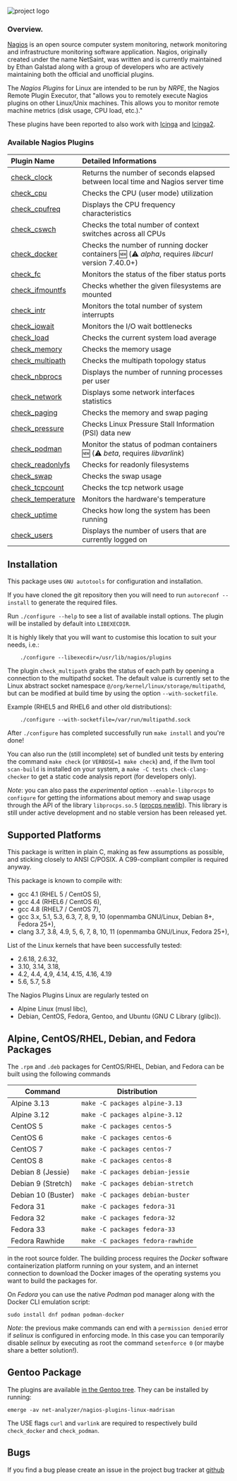 ![project logo](https://madrisan.files.wordpress.com/2015/11/nagios-plugins-linux-logo-256.png)

### Overview.

[Nagios](http://www.nagios.org/) is an open source computer system monitoring, network monitoring and infrastructure monitoring software application. Nagios, originally created under the name NetSaint, was written and is currently maintained by Ethan Galstad along with a group of developers who are actively maintaining both the official and unofficial plugins.

The _Nagios Plugins_ for Linux are intended to be run by _NRPE_, the Nagios Remote Plugin Executor, that "allows you to remotely execute Nagios plugins on other Linux/Unix machines. This allows you to monitor remote machine metrics (disk usage, CPU load, etc.)."

These plugins have been reported to also work with 
[Icinga](https://www.icinga.org/) and
[Icinga2](https://www.icinga.org/icinga/icinga-2/).

### Available Nagios Plugins

| Plugin Name        | Detailed Informations   | 
|:------------------ |:----------------------- |
|[check_clock]       | Returns the number of seconds elapsed between local time and Nagios server time | 
|[check_cpu]         | Checks the CPU (user mode) utilization | 
|[check_cpufreq]     | Displays the CPU frequency characteristics |
|[check_cswch]       | Checks the total number of context switches across all CPUs |
|[check_docker]      | Checks the number of running docker containers :new: (:warning: *alpha*, requires *libcurl* version 7.40.0+) |
|[check_fc]          | Monitors the status of the fiber status ports |
|[check_ifmountfs]   | Checks whether the given filesystems are mounted |
|[check_intr]        | Monitors the total number of system interrupts |
|[check_iowait]      | Monitors the I/O wait bottlenecks |
|[check_load]        | Checks the current system load average |
|[check_memory]      | Checks the memory usage |
|[check_multipath]   | Checks the multipath topology status |
|[check_nbprocs]     | Displays the number of running processes per user |
|[check_network]     | Displays some network interfaces statistics |
|[check_paging]      | Checks the memory and swap paging |
|[check_pressure]    | Checks Linux Pressure Stall Information (PSI) data new |
|[check_podman]      | Monitor the status of podman containers :new: (:warning: *beta*, requires *libvarlink*) |
|[check_readonlyfs]  | Checks for readonly filesystems |
|[check_swap]        | Checks the swap usage |
|[check_tcpcount]    | Checks the tcp network usage |
|[check_temperature] | Monitors the hardware's temperature |
|[check_uptime]      | Checks how long the system has been running |
|[check_users]       | Displays the number of users that are currently logged on |

## Installation

This package uses `GNU autotools` for configuration and installation.

If you have cloned the git repository then you will need to run
`autoreconf --install` to generate the required files.

Run `./configure --help` to see a list of available install options.
The plugin will be installed by default into `LIBEXECDIR`.

It is highly likely that you will want to customise this location to
suit your needs, i.e.:

        ./configure --libexecdir=/usr/lib/nagios/plugins

The plugin `check_multipath` grabs the status of each path by opening a
connection to the multipathd socket.  The default value is currently set to
the Linux abstract socket namespace `@/org/kernel/linux/storage/multipathd`,
but can be modified at build time by using the option `--with-socketfile`.

Example (RHEL5 and RHEL6 and other old distributions):

        ./configure --with-socketfile=/var/run/multipathd.sock

After `./configure` has completed successfully run `make install` and
you're done!

You can also run the (still incomplete) set of bundled unit tests by entering
the command `make check` (or `VERBOSE=1 make check`) and, if the llvm tool
`scan-build` is installed on your system, a `make -C tests check-clang-checker`
to get a static code analysis report (for developers only).

_Note_: you can also pass the _experimental_ option `--enable-libprocps` to
`configure` for getting the informations about memory and swap usage through
the API of the library `libprocps.so.5`
([procps newlib](https://gitlab.com/procps-ng/procps/tree/newlib)).
This library is still under active development and no stable version has
been released yet.

## Supported Platforms

This package is written in plain C, making as few assumptions as possible, and
sticking closely to ANSI C/POSIX.
A C99-compliant compiler is required anyway.

This package is known to compile with:
* gcc 4.1 (RHEL 5 / CentOS 5),
* gcc 4.4 (RHEL6 / CentOS 6),
* gcc 4.8 (RHEL7 / CentOS 7),
* gcc 3.x, 5.1, 5.3, 6.3, 7, 8, 9, 10 (openmamba GNU/Linux, Debian 8+, Fedora 25+),
* clang 3.7, 3.8, 4.9, 5, 6, 7, 8, 10, 11 (openmamba GNU/Linux, Fedora 25+),

List of the Linux kernels that have been successfully tested:
* 2.6.18, 2.6.32,
* 3.10, 3.14, 3.18,
* 4.2, 4.4, 4,9, 4.14, 4.15, 4.16, 4.19
* 5.6, 5.7, 5.8

The Nagios Plugins Linux are regularly tested on
 * Alpine Linux (musl libc),
 * Debian, CentOS, Fedora, Gentoo, and Ubuntu (GNU C Library (glibc)).

## Alpine, CentOS/RHEL, Debian, and Fedora Packages

The `.rpm` and `.deb` packages for CentOS/RHEL, Debian, and Fedora can be built using the following commands

Command            | Distribution
------------------ | ------------
Alpine 3.13        | `make -C packages alpine-3.13`
Alpine 3.12        | `make -C packages alpine-3.12`
CentOS 5           | `make -C packages centos-5`
CentOS 6           | `make -C packages centos-6`
CentOS 7           | `make -C packages centos-7`
CentOS 8           | `make -C packages centos-8`
Debian 8 (Jessie)  | `make -C packages debian-jessie`
Debian 9 (Stretch) | `make -C packages debian-stretch`
Debian 10 (Buster) | `make -C packages debian-buster`
Fedora 31          | `make -C packages fedora-31`
Fedora 32          | `make -C packages fedora-32`
Fedora 33          | `make -C packages fedora-33`
Fedora Rawhide     | `make -C packages fedora-rawhide`

in the root source folder.
The building process requires the _Docker_ software containerization platform running on your system, and an internet connection to download the Docker images of the operating systems you want to build the packages for.

On *Fedora* you can use the native *Podman* pod manager along with the Docker CLI emulation script:

    sudo install dnf podman podman-docker

_Note_: the previous make commands can end with a `permission denied` error if *selinux* is configured in enforcing mode.
In this case you can temporarily disable *selinux* by executing as root the command `setenforce 0`
(or maybe share a better solution!).

## Gentoo Package

The plugins are available [in the Gentoo tree](https://packages.gentoo.org/packages/net-analyzer/nagios-plugins-linux-madrisan). They can be installed by running:
```
emerge -av net-analyzer/nagios-plugins-linux-madrisan
```
The USE flags `curl` and `varlink` are required to respectively build `check_docker` and `check_podman`.


## Bugs

If you find a bug please create an issue in the project bug tracker at
[github](https://github.com/madrisan/nagios-plugins-linux/issues)

[check_clock]: https://github.com/madrisan/nagios-plugins-linux/wiki/Nagios-Plugin-check_clock
[check_cpu]: https://github.com/madrisan/nagios-plugins-linux/wiki/Nagios-Plugin-check_cpu
[check_cpufreq]: https://github.com/madrisan/nagios-plugins-linux/wiki/Nagios-Plugin-check_cpufreq
[check_cswch]: https://github.com/madrisan/nagios-plugins-linux/wiki/Nagios-Plugin-check_cswch
[check_docker]: https://github.com/madrisan/nagios-plugins-linux/wiki/Nagios-Plugin-check_docker
[check_fc]: https://github.com/madrisan/nagios-plugins-linux/wiki/Nagios-Plugin-check_fc
[check_ifmountfs]: https://github.com/madrisan/nagios-plugins-linux/wiki/Nagios-Plugin-check_ifmountfs
[check_intr]: https://github.com/madrisan/nagios-plugins-linux/wiki/Nagios-Plugin-check_intr
[check_iowait]: https://github.com/madrisan/nagios-plugins-linux/wiki/Nagios-Plugin-check_iowait
[check_load]: https://github.com/madrisan/nagios-plugins-linux/wiki/Nagios-Plugin-check_load
[check_memory]: https://github.com/madrisan/nagios-plugins-linux/wiki/Nagios-Plugin-check_memory
[check_multipath]: https://github.com/madrisan/nagios-plugins-linux/wiki/Nagios-Plugin-check_multipath
[check_nbprocs]: https://github.com/madrisan/nagios-plugins-linux/wiki/Nagios-Plugin-check_nbprocs
[check_network]: https://github.com/madrisan/nagios-plugins-linux/wiki/Nagios-Plugin-check_network
[check_paging]: https://github.com/madrisan/nagios-plugins-linux/wiki/Nagios-Plugin-check_paging
[check_podman]: https://github.com/madrisan/nagios-plugins-linux/wiki/Nagios-Plugin-check_podman
[check_pressure]: https://github.com/madrisan/nagios-plugins-linux/wiki/Nagios-Plugin-check_pressure
[check_readonlyfs]: https://github.com/madrisan/nagios-plugins-linux/wiki/Nagios-Plugin-check_readonlyfs
[check_swap]: https://github.com/madrisan/nagios-plugins-linux/wiki/Nagios-Plugin-check_swap
[check_tcpcount]: https://github.com/madrisan/nagios-plugins-linux/wiki/Nagios-Plugin-check_tcpcount
[check_temperature]: https://github.com/madrisan/nagios-plugins-linux/wiki/Nagios-Plugin-check_temperature
[check_uptime]: https://github.com/madrisan/nagios-plugins-linux/wiki/Nagios-Plugin-check_uptime
[check_users]: https://github.com/madrisan/nagios-plugins-linux/wiki/Nagios-Plugin-check_users
